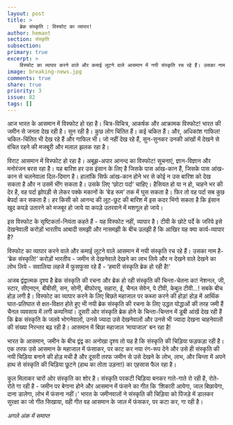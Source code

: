 ```yaml
---
layout: post
title: >
    ब्रेक संस्कृति : विस्फोट का व्यापार!
author: hemant
section: संस्कृति
subsection:
primary: true
excerpt: >
    विस्फोट का व्यापार करने वाले और कमाई लूटने वाले आसमान में नयी संस्कृति रच रहे हैं। उसका नाम है- ‘ब्रेक संस्कृति!’ करोड़ों भारतीय - जमीन से देखनेवाले देखने का लाभ लिये और न देखने वाले देखने का लोभ लिये - सवालिया लहजे में फुसफुसा रहे हैं - ‘हमारी संस्कृति ब्रेक हो रही है!’
image: breaking-news.jpg
comments: true
share: true
priority: 3
issue: 82
tags: []
---
```


आज भारत के आसमान में विस्फोट हो रहा है। चित्र-विचित्र, आकर्षक और आक्रामक विस्फोट! भारत की जमीन से जनता देख रही है। सुन रही है। कुछ लोग चिंतित हैं। कई चकित हैं। और, अधिकांश गाफिल! चकित-चिंतित भी देख रहे हैं और गाफिल भी। जो नहीं देख रहे हैं, सुन-सुनकर उनकी आंखों में देखने से वंचित रहने की मजबूरी और मलाल झलक रहा है।

विराट आसमान में विस्फोट हो रहा है। अबूझ-अपार आनन्द का विस्फोट! सूचनाएं, ज्ञान-विज्ञान और मनोरंजन बरस रहा है। यह बारिश हर उस इंसान के लिए है जिसके पास आंख-कान हैं, जिसके पास आंख-कान से चलनेवाला दिल-दिमाग है। हालांकि सिर्फ आंख-कान होने भर से कोई न उस बारिश को देख सकता है और न उसमें भींग सकता है। उसके लिए ‘छोटा पर्दा’ चाहिए। हैसियत हो या न हो, चाहने भर की देर है, वह पर्दा झोपड़ी से लेकर पक्के मकानों के ‘बेड रूम’ तक में घुस सकता है। फिर तो वह पर्दा सब कुछ बेपर्दा कर सकता है। हर किसी को आनन्द की लूट-छूट की बारिश में इस कदर भिंगो सकता है कि इंसान खुद कपड़े उतारने को मजबूर हो जाये या कपड़े उतरवाने में मशगूल हो जाये।

इस विस्फोट के सृष्टिकर्ता-नियंता कहते हैं - यह विस्फोट नहीं, व्यापार है। टीवी के छोटे पर्दे के जरिये इसे देखनेवाली करोड़ों भारतीय आबादी समझी और नासमझी के बीच उलझी है कि आखिर यह क्या कार्य-व्यापार है?

विस्फोट का व्यापार करने वाले और कमाई लूटने वाले आसमान में नयी संस्कृति रच रहे हैं। उसका नाम है- ‘ब्रेक संस्कृति!’ करोड़ों भारतीय - जमीन से देखनेवाले देखने का लाभ लिये और न देखने वाले देखने का लोभ लिये - सवालिया लहजे में फुसफुसा रहे हैं - ‘हमारी संस्कृति ब्रेक हो रही है!’

अजब द्वंद्वात्मक दृश्य है ब्रेक संस्कृति की रचना और ब्रेक हो रही संस्कृति की चिन्ता-चेतना का! नेशनल, जी, स्टार, सीएनएन, बीबीसी, सन, सोनी, बीफोरयू, सहारा, ई, चैनल सेवेन, पे टीवी, केबुल टीवी...! सबके बीच होड़ लगी है। विस्फोट का व्यापार करने के लिए बिछते महाजाल पर कब्जा करने की होड़! होड़ में आर्थिक घात-प्रतिघात से क्षत-विक्षत होते हुए भी नयी ब्रेक संस्कृति की रचना के लिए उद्धत योद्धाओं की तरह जमी हैं चैनल व्यवसाय में लगी कम्पनियां। दूसरी ओर संस्कृति ब्रेक होने के चिन्ता-चिन्तन में डूबी आंखें देख रही हैं कि ब्रेक संस्कृति के जलवे भोगनेवालों, उनसे ज्यादा उसे देखनेवालों और उनसे भी ज्यादा देखना चाहनेवालों की संख्या निरन्तर बढ़ रही है। आसमान में बिछा महाजाल ‘मायाजाल’ बन रहा है!

भारत के आसमान, जमीन के बीच द्वंद्व का अनोखा दृश्य तो यह है कि संस्कृति की चिड़िया फड़फड़ा रही है। एक तरफ उसे आसमान के महाजाल में फंसाकर, पर काट कर नया रंग-रूप देने और उसे ही संस्कृति की नयी चिड़िया बनाने की होड़ मची है और दूसरी तरफ जमीन से उसे देखने के लोभ, लाभ, और चिन्ता में अपने हाथ से संस्कृति की चिड़िया छूटने (हाथ का तोता उड़ना!) का एहसास फैल रहा है।

कुल मिलाकर चारों ओर संस्कृति का शोर है। संस्कृति परकटी चिड़िया बनकर गाते-गाते रो रही है, रोते-रोते गा रही है - जमीन पर बेगाना होने और आसमान में फंसने का गीत कि ‘शिकारी आयेगा, जाल बिछायेगा, दाना डालेगा, लोभ में फंसना नहीं।’ भारत के जमीनवालों ने संस्कृति की चिड़िया को पिंजड़े में डालकर सुरक्षा का जो गीत सिखाया, वही गीत वह आसमान के जाल में फंसकर, पर कटा कर, गा रही है।

*अगले अंक में समाप्त*